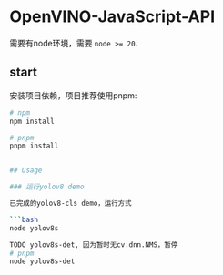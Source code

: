 # OpenVINO-JavaScript-API

需要有node环境，需要 `node >= 20`.

## start

安装项目依赖，项目推荐使用pnpm:

```bash
# npm
npm install

# pnpm
pnpm install


## Usage

### 运行yolov8 demo

已完成的yolov8-cls demo，运行方式

```bash
node yolov8s

TODO yolov8s-det, 因为暂时无cv.dnn.NMS，暂停
# pnpm
node yolov8s-det

